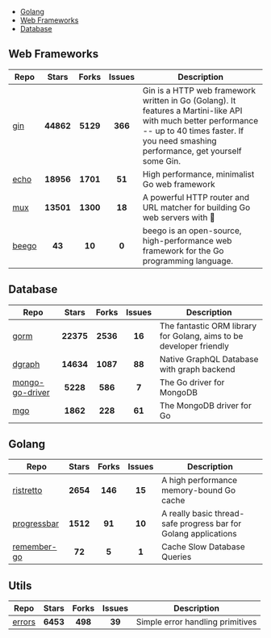 
- [Golang](#golang)
- [Web Frameworks](#web-frameworks)
- [Database](#database)

## Web Frameworks

| Repo | Stars  | Forks  | Issues | Description |
| ---- | :----: | :----: | :----: | ----------- |
| [gin](https://github.com/gin-gonic/gin) | **44862** | **5129** | **366** | Gin is a HTTP web framework written in Go (Golang). It features a Martini-like API with much better performance -- up to 40 times faster. If you need smashing performance, get yourself some Gin. |
| [echo](https://github.com/labstack/echo) | **18956** | **1701** | **51** | High performance, minimalist Go web framework |
| [mux](https://github.com/gorilla/mux) | **13501** | **1300** | **18** | A powerful HTTP router and URL matcher for building Go web servers with 🦍 |
| [beego](https://github.com/astaxie/beego) | **43** | **10** | **0** | beego is an open-source, high-performance web framework for the Go programming language. |

## Database

| Repo | Stars  | Forks  | Issues | Description |
| ---- | :----: | :----: | :----: | ----------- |
| [gorm](https://github.com/go-gorm/gorm) | **22375** | **2536** | **16** | The fantastic ORM library for Golang, aims to be developer friendly |
| [dgraph](https://github.com/dgraph-io/dgraph) | **14634** | **1087** | **88** | Native GraphQL Database with graph backend |
| [mongo-go-driver](https://github.com/mongodb/mongo-go-driver) | **5228** | **586** | **7** | The Go driver for MongoDB |
| [mgo](https://github.com/globalsign/mgo) | **1862** | **228** | **61** | The MongoDB driver for Go |

## Golang

| Repo | Stars  | Forks  | Issues | Description |
| ---- | :----: | :----: | :----: | ----------- |
| [ristretto](https://github.com/dgraph-io/ristretto) | **2654** | **146** | **15** | A high performance memory-bound Go cache |
| [progressbar](https://github.com/schollz/progressbar) | **1512** | **91** | **10** | A really basic thread-safe progress bar for Golang applications |
| [remember-go](https://github.com/rocketlaunchr/remember-go) | **72** | **5** | **1** | Cache Slow Database Queries |

## Utils

| Repo | Stars  | Forks  | Issues | Description |
| ---- | :----: | :----: | :----: | ----------- |
| [errors](https://github.com/pkg/errors) | **6453** | **498** | **39** | Simple error handling primitives |
